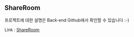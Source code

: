 ## ShareRoom

프로젝트에 대한 설명은 Back-end Github에서 확인할 수 있습니다 :-)

Link : [ShareRoom](https://github.com/mingmong0018/backendShareRoom)   
